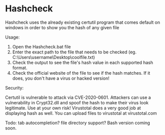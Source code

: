 # Hashcheck
Hashcheck uses the already existing certutil program that comes default on windows in order to show you the hash of any given file

Usage:
1. Open the Hashcheck.bat file
2. Enter the exact path to the file that needs to be checked (eg. C:\Users\username\Desktop\coolfile.txt)
3. Check the output to see the file's hash value in each supported hash format.
4. Check the official website of the file to see if the hash matches. If it does, you don't have a virus or hacked version!

Security:

Certutil is vulnerable to attack via CVE-2020-0601. Attackers can use a vulnerability in Crypt32.dll and spoof the hash to make their virus look legitimate. Use at your own risk!
Virustotal does a very good job at displaying hash as well. You can upload files to virustotal at virustotal.com


Todo: tab autocompletion? file directory support? Bash version coming soon.
